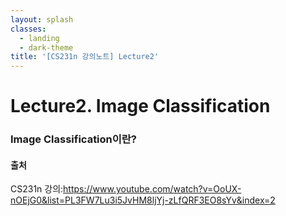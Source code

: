 ```yaml
---
layout: splash
classes:
  - landing
  - dark-theme
title: '[CS231n 강의노트] Lecture2'
---
```



# Lecture2. Image Classification

### Image Classification이란?

#### 출처
CS231n 강의:https://www.youtube.com/watch?v=OoUX-nOEjG0&list=PL3FW7Lu3i5JvHM8ljYj-zLfQRF3EO8sYv&index=2